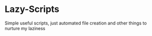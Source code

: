# Lazy-Scripts
Simple useful scripts, just automated file creation and other things to nurture my laziness

